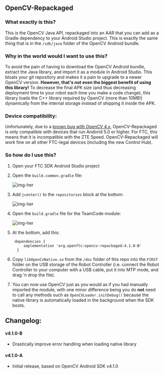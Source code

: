 ## OpenCV-Repackaged

### What exactly is this?

This is the OpenCV Java API, repackaged into an AAR that you can add as a Gradle dependency to your Android Studio project. This is exactly the same thing that is in the `/sdk/java` folder of the OpenCV Android bundle.

### Why in the world would I want to use this?

To avoid the pain of having to download the OpenCV Android bundle, extract the Java library, and import it as a module in Android Studio. This bloats your git repository and makes it a pain to upgrade to a newer OpenCV version.
**However, that's not even the biggest benefit of using this library!** To decrease the final APK size (and thus decreasing deployment time to your robot each time you make a code change), this library loads the C++ library required by OpenCV (more than 10MB!) dynamically from the internal storage instead of shipping it inside the APK.

### Device compatibility:

Unfortunately, due to a [known bug with OpenCV 4.x](https://github.com/opencv/opencv/issues/15389), OpenCV-Repackaged is only compatible with devices that run Andorid 5.0 or higher. For FTC, this means that it is incompatible with the ZTE Speed. OpenCV-Repackaged will work fine on all other FTC-legal devices (including the new Control Hub).

### So how do I use this?

1. Open your FTC SDK Android Studio project
2. Open the `build.common.gradle` file:

    ![img-her](doc/images/build-common-gradle.png)

3. Add `jcenter()` to the `repositories` block at the bottom:

    ![img-her](doc/images/jcenter.png)

4. Open the `build.gradle` file for the TeamCode module:

    ![img-her](doc/images/teamcode-gradle.png)

5. At the bottom, add this:

        dependencies {
            implementation 'org.openftc:opencv-repackaged:4.1.0-B'
         }

6. Copy `libOpenCvNative.so` from the `/doc` folder of this repo into the `FIRST` folder on the USB storage of the Robot Controller (i.e. connect the Robot Controller to your computer with a USB cable, put it into MTP mode, and drag 'n drop the file).

7. You can now use OpenCV just as you would as if you had manually imported the module, with one minor difference being you do **not** need to call any methods such as `OpenCVLoader.initDebug()` because the native library is automatically loaded in the background when the SDK boots.

## Changelog:

#### v4.1.0-B

 - Drastically improve error handling when loading native library

#### v4.1.0-A

 - Initial release, based on OpenCV Android SDK v4.1.0
